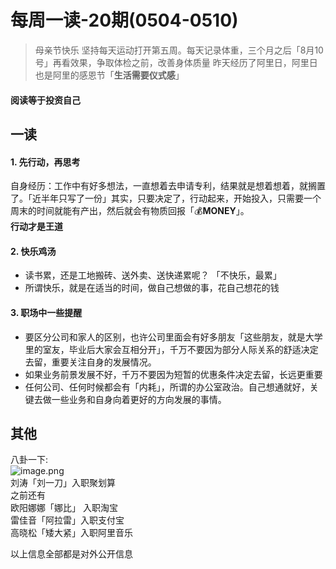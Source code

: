 # 每周一读-20期(0504-0510)

> 母亲节快乐
> 坚持每天运动打开第五周。每天记录体重，三个月之后「8月10号」再看效果，争取体检之前，改善身体质量
> 昨天经历了阿里日，阿里日也是阿里的感恩节「**生活需要仪式感**」

<a name="DPCq6"></a>
#### 阅读等于投资自己
<a name="syWoB"></a>
## 一读
<a name="hLlND"></a>
#### 1. 先行动，再思考
自身经历：工作中有好多想法，一直想着去申请专利，结果就是想着想着，就搁置了。「近半年只写了一份」其实，只要决定了，行动起来，开始投入，只需要一个周末的时间就能有产出，然后就会有物质回报「💰**MONEY**」。<br />**行动才是王道**<br />
<a name="yyAmV"></a>
#### 2. 快乐鸡汤

- 读书累，还是工地搬砖、送外卖、送快递累呢？ 「不快乐，最累」
- 所谓快乐，就是在适当的时间，做自己想做的事，花自己想花的钱



<a name="2jJgD"></a>
#### 3. 职场中一些提醒

- 要区分公司和家人的区别，也许公司里面会有好多朋友「这些朋友，就是大学里的室友，毕业后大家会互相分开」，千万不要因为部分人际关系的舒适决定去留，重要关注自身的发展情况。
- 如果业务前景发展不好，千万不要因为短暂的优惠条件决定去留，长远更重要
- 任何公司、任何时候都会有「内耗」，所谓的办公室政治。自己想通就好，关键去做一些业务和自身向着更好的方向发展的事情。



<a name="UeQS2"></a>
## 其他
八卦一下:<br />![image.png](https://cdn.nlark.com/yuque/0/2020/png/313624/1589121147832-35bb93e9-657e-4282-82c1-3465564c871b.png#align=left&display=inline&height=274&margin=%5Bobject%20Object%5D&name=image.png&originHeight=876&originWidth=1052&size=875810&status=done&style=none&width=329)<br />刘涛「刘一刀」入职聚划算<br />之前还有<br />欧阳娜娜「娜比」 入职淘宝<br />雷佳音「阿拉雷」入职支付宝<br />高晓松「矮大紧」入职阿里音乐

以上信息全部都是对外公开信息



